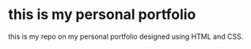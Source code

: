 # this is my personal portfolio
this is  my repo on my personal portfolio designed using HTML and CSS.
